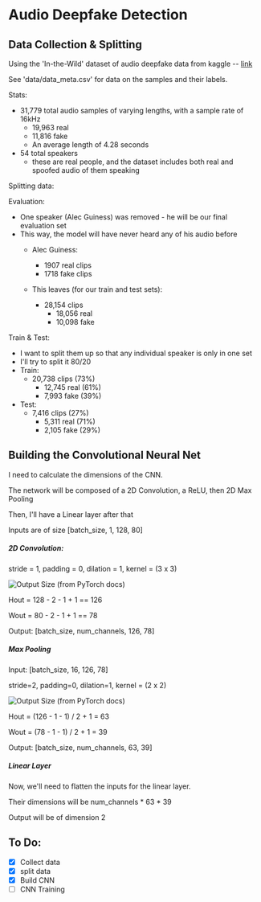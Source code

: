 # Audio Deepfake Detection


## Data Collection & Splitting

Using the 'In-the-Wild' dataset of audio deepfake data from kaggle -- [link](https://www.kaggle.com/datasets/abdallamohamed312/in-the-wild-dataset/data)

See 'data/data_meta.csv' for data on the samples and their labels.

Stats:
- 31,779 total audio samples of varying lengths, with a sample rate of 16kHz
  - 19,963 real
  - 11,816 fake
  - An average length of 4.28 seconds
- 54 total speakers
  - these are real people, and the dataset includes both real and spoofed audio of them speaking

Splitting data:


Evaluation:
- One speaker (Alec Guiness) was removed - he will be our final evaluation set
- This way, the model will have never heard any of his audio before
  - Alec Guiness:
    - 1907 real clips
    - 1718 fake clips

  - This leaves (for our train and test sets):
    - 28,154 clips
      - 18,056 real
      - 10,098 fake

Train & Test:
- I want to split them up so that any individual speaker is only in one set
- I'll try to split it 80/20
- Train:
  - 20,738 clips (73%)
    - 12,745 real (61%)
    - 7,993 fake (39%)
- Test:
  - 7,416 clips (27%)
    - 5,311 real (71%)
    - 2,105 fake (29%)



## Building the Convolutional Neural Net

I need to calculate the dimensions of the CNN.

The network will be composed of a 2D Convolution, a ReLU, then 2D Max Pooling 

Then, I'll have a Linear layer after that

Inputs are of size [batch_size, 1, 128, 80]

##### 2D Convolution:

stride = 1, padding = 0, dilation = 1, kernel = (3 x 3)

![](/assets/images/conv2d_output_shape?raw=True "Output Size (from PyTorch docs)")

Hout = 128 - 2 - 1 + 1 == 126

Wout = 80 - 2 - 1 + 1 == 78

Output: [batch_size, num_channels, 126, 78]

##### Max Pooling

Input: [batch_size, 16, 126, 78]

stride=2, padding=0, dilation=1, kernel = (2 x 2)

![](/assets/images/maxpool2d_output_shape?raw=True "Output Size (from PyTorch docs)")

Hout = (126 - 1 - 1) / 2 + 1 = 63

Wout = (78 - 1 - 1) / 2 + 1 = 39

Output: [batch_size, num_channels, 63, 39]

##### Linear Layer

Now, we'll need to flatten the inputs for the linear layer.

Their dimensions will be num_channels * 63 * 39

Output will be of dimension 2




## To Do:

- [x] Collect data
- [x] split data
- [x] Build CNN
- [ ] CNN Training
